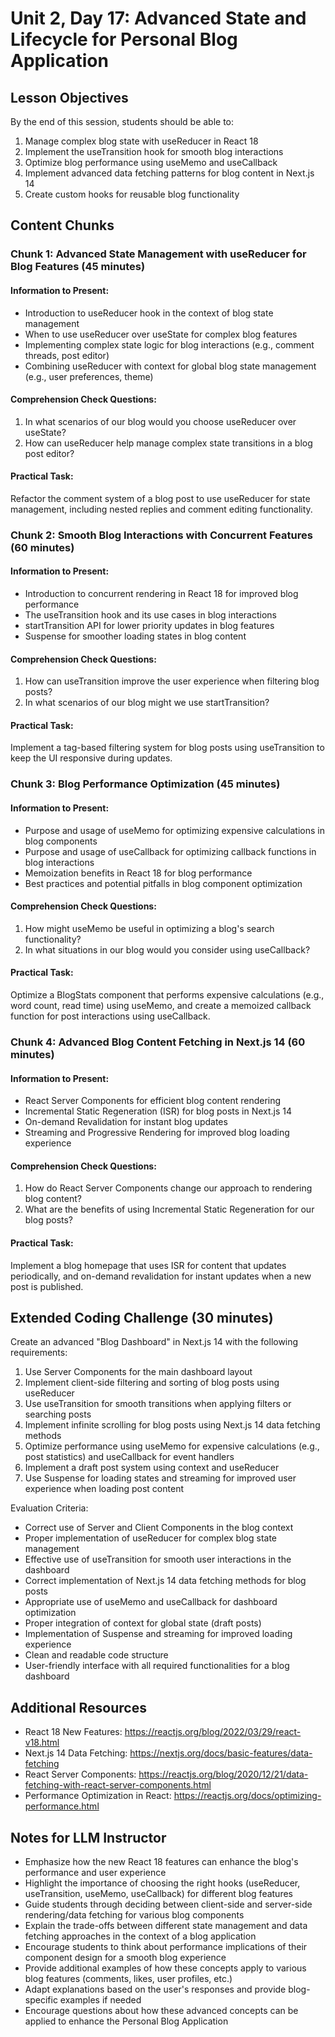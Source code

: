 # Unit 2, Day 17: Advanced State and Lifecycle for Personal Blog Application

## Lesson Objectives
By the end of this session, students should be able to:
1. Manage complex blog state with useReducer in React 18
2. Implement the useTransition hook for smooth blog interactions
3. Optimize blog performance using useMemo and useCallback
4. Implement advanced data fetching patterns for blog content in Next.js 14
5. Create custom hooks for reusable blog functionality

## Content Chunks

### Chunk 1: Advanced State Management with useReducer for Blog Features (45 minutes)

#### Information to Present:
- Introduction to useReducer hook in the context of blog state management
- When to use useReducer over useState for complex blog features
- Implementing complex state logic for blog interactions (e.g., comment threads, post editor)
- Combining useReducer with context for global blog state management (e.g., user preferences, theme)

#### Comprehension Check Questions:
1. In what scenarios of our blog would you choose useReducer over useState?
2. How can useReducer help manage complex state transitions in a blog post editor?

#### Practical Task:
Refactor the comment system of a blog post to use useReducer for state management, including nested replies and comment editing functionality.

### Chunk 2: Smooth Blog Interactions with Concurrent Features (60 minutes)

#### Information to Present:
- Introduction to concurrent rendering in React 18 for improved blog performance
- The useTransition hook and its use cases in blog interactions
- startTransition API for lower priority updates in blog features
- Suspense for smoother loading states in blog content

#### Comprehension Check Questions:
1. How can useTransition improve the user experience when filtering blog posts?
2. In what scenarios of our blog might we use startTransition?

#### Practical Task:
Implement a tag-based filtering system for blog posts using useTransition to keep the UI responsive during updates.

### Chunk 3: Blog Performance Optimization (45 minutes)

#### Information to Present:
- Purpose and usage of useMemo for optimizing expensive calculations in blog components
- Purpose and usage of useCallback for optimizing callback functions in blog interactions
- Memoization benefits in React 18 for blog performance
- Best practices and potential pitfalls in blog component optimization

#### Comprehension Check Questions:
1. How might useMemo be useful in optimizing a blog's search functionality?
2. In what situations in our blog would you consider using useCallback?

#### Practical Task:
Optimize a BlogStats component that performs expensive calculations (e.g., word count, read time) using useMemo, and create a memoized callback function for post interactions using useCallback.

### Chunk 4: Advanced Blog Content Fetching in Next.js 14 (60 minutes)

#### Information to Present:
- React Server Components for efficient blog content rendering
- Incremental Static Regeneration (ISR) for blog posts in Next.js 14
- On-demand Revalidation for instant blog updates
- Streaming and Progressive Rendering for improved blog loading experience

#### Comprehension Check Questions:
1. How do React Server Components change our approach to rendering blog content?
2. What are the benefits of using Incremental Static Regeneration for our blog posts?

#### Practical Task:
Implement a blog homepage that uses ISR for content that updates periodically, and on-demand revalidation for instant updates when a new post is published.

## Extended Coding Challenge (30 minutes)

Create an advanced "Blog Dashboard" in Next.js 14 with the following requirements:

1. Use Server Components for the main dashboard layout
2. Implement client-side filtering and sorting of blog posts using useReducer
3. Use useTransition for smooth transitions when applying filters or searching posts
4. Implement infinite scrolling for blog posts using Next.js 14 data fetching methods
5. Optimize performance using useMemo for expensive calculations (e.g., post statistics) and useCallback for event handlers
6. Implement a draft post system using context and useReducer
7. Use Suspense for loading states and streaming for improved user experience when loading post content

Evaluation Criteria:
- Correct use of Server and Client Components in the blog context
- Proper implementation of useReducer for complex blog state management
- Effective use of useTransition for smooth user interactions in the dashboard
- Correct implementation of Next.js 14 data fetching methods for blog posts
- Appropriate use of useMemo and useCallback for dashboard optimization
- Proper integration of context for global state (draft posts)
- Implementation of Suspense and streaming for improved loading experience
- Clean and readable code structure
- User-friendly interface with all required functionalities for a blog dashboard

## Additional Resources
- React 18 New Features: https://reactjs.org/blog/2022/03/29/react-v18.html
- Next.js 14 Data Fetching: https://nextjs.org/docs/basic-features/data-fetching
- React Server Components: https://reactjs.org/blog/2020/12/21/data-fetching-with-react-server-components.html
- Performance Optimization in React: https://reactjs.org/docs/optimizing-performance.html

## Notes for LLM Instructor
- Emphasize how the new React 18 features can enhance the blog's performance and user experience
- Highlight the importance of choosing the right hooks (useReducer, useTransition, useMemo, useCallback) for different blog features
- Guide students through deciding between client-side and server-side rendering/data fetching for various blog components
- Explain the trade-offs between different state management and data fetching approaches in the context of a blog application
- Encourage students to think about performance implications of their component design for a smooth blog experience
- Provide additional examples of how these concepts apply to various blog features (comments, likes, user profiles, etc.)
- Adapt explanations based on the user's responses and provide blog-specific examples if needed
- Encourage questions about how these advanced concepts can be applied to enhance the Personal Blog Application
